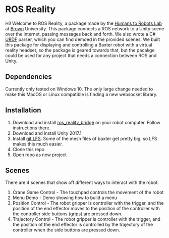 # ROS Reality

Hi! Welcome to ROS Reality, a package made by the [Humans to Robots Lab](http://h2r.cs.brown.edu/) at [Brown](https://en.wikipedia.org/wiki/Brown) University. This package connects a ROS network to a Unity scene over the internet, passing messages back and forth. We also wrote a C# [URDF](http://wiki.ros.org/urdf) parser, which you can find demoed in the provided scenes. We built this package for displaying and controlling a Baxter robot with a virtual reality headset, so the package is geared towards that, but the pacakge could be used for any project that needs a connection between ROS and Unity.

## Dependencies

Currently only tested on Windows 10. The only large change needed to make this MacOS or Linux compatible is finding a new websocket library.

## Installation
1. Download and install [ros_reality_bridge](https://github.com/h2r/ros_reality_bridge) on your robot computer. Follow instructions there.
2. Download and install Unity 2017.1
3. Install [git LFS](https://git-lfs.github.com/). Some of the mesh files of baxter get pretty big, so LFS makes this much easier. 
4. Clone this repo
5. Open repo as new project

## Scenes
There are 4 scenes that show off different ways to interact with the robot.
1. Crane Game Control - The touchpad controls the movement of the robot
2. Menu Demo - Demo showing how to build a menu
3. Position Control - The robot gripper is controller with the trigger, and the position of the end effector moves to the position of the controller with the controller side buttons (grips) are pressed down.
4. Trajectory Control -  The robot gripper is controller with the trigger, and the position of the end effector is controlled by the trajectory of the controller when the side buttons are pressed down.
